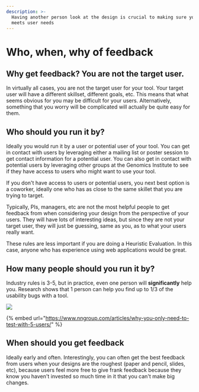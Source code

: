 ```yaml
---
description: >-
  Having another person look at the design is crucial to making sure your design
  meets user needs
---
```


# Who, when, why of feedback

## Why get feedback? You are not the target user.

In virtually all cases, you are not the target user for your tool. Your target user will have a different skillset, different goals, etc. This means that what seems obvious for you may be difficult for your users. Alternatively, something that you worry will be complicated will actually be quite easy for them.

## Who should you run it by?

Ideally you would run it by a user or potential user of your tool. You can get in contact with users by leveraging either a mailing list or poster session to get contact information for a potential user. You can also get in contact with potential users by leveraging other groups at the Genomics Institute to see if they have access to users who might want to use your tool.

If you don't have access to users or potential users, you next best option is a coworker, ideally one who has as close to the same skillet that you are trying to target. 

Typically, PIs, managers, etc are not the most helpful people to get feedback from when considering your design from the perspective of your users. They will have lots of interesting ideas, but since they are not your target user, they will just be guessing, same as you, as to what your users really want. 

These rules are less important if you are doing a Heuristic Evaluation. In this case, anyone who has experience using web applications would be great.

## How many people should you run it by?

Industry rules is 3-5, but in practice, even one person will **significantly** help you. Research shows that 1 person can help you find up to 1/3 of the usability bugs with a tool.

![](../.gitbook/assets/screen-shot-2021-01-22-at-2.24.37-pm.png)

{% embed url="https://www.nngroup.com/articles/why-you-only-need-to-test-with-5-users/" %}

## When should you get feedback

Ideally early and often. Interestingly, you can often get the best feedback from users when your designs are the roughest \(paper and pencil, slides, etc\), because users feel more free to give frank feedback because they know you haven't invested so much time in it that you can't make big changes.

